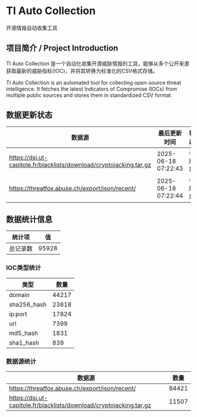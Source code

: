 # TI Auto Collection

 开源情报自动收集工具

## 项目简介 / Project Introduction

TI Auto Collection 是一个自动化收集开源威胁情报的工具，能够从多个公开来源获取最新的威胁指标(IOC)，并将其转换为标准化的CSV格式存储。

TI Auto Collection is an automated tool for collecting open-source threat intelligence. It fetches the latest Indicators of Compromise (IOCs) from multiple public sources and stores them in standardized CSV format.

## 数据更新状态

| 数据源 | 最后更新时间 | 状态 |
|--------|------------|------|
| https://dsi.ut-capitole.fr/blacklists/download/cryptojacking.tar.gz | 2025-06-18 07:22:43 | ✅ 成功 |
| https://threatfox.abuse.ch/export/json/recent/ | 2025-06-18 07:22:44 | ✅ 成功 |




















































































## 数据统计信息

| 统计项 | 值 |
|--------|----|
| 总记录数 | 95928 |

### IOC类型统计

| 类型 | 数量 |
|------|------|
| domain | 44217 |
| sha256_hash | 23818 |
| ip:port | 17824 |
| url | 7399 |
| md5_hash | 1831 |
| sha1_hash | 839 |

### 数据源统计

| 数据源 | 数量 |
|--------|------|
| https://threatfox.abuse.ch/export/json/recent/ | 84421 |
| https://dsi.ut-capitole.fr/blacklists/download/cryptojacking.tar.gz | 11507 |
